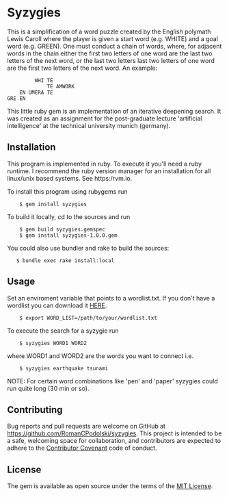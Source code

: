 # Syzygies
This is a simplification of a word puzzle created by the English polymath Lewis Caroll where the player is given a start word (e.g. WHITE) and a goal word (e.g. GREEN).
One must conduct a chain of words, where, for adjacent words in the chain either the first two letters of one word are the last two letters of the next word, or the last two letters last two letters of one word are the first two letters of the next word.
An example:
```
         WHI TE
             TE AMWORK
    EN UMERA TE
GRE EN 
```
This little ruby gem is an implementation of an iterative deepening search.
It was created as an assignment for the post-graduate lecture 'artificial intelligence' at the technical university munich (germany).

## Installation

This program is implemented in ruby.
To execute it you'll need a ruby runtime.
I recommend the ruby version manager for an installation for all linux/unix based systems.
See https:/rvm.io.

To install this program using rubygems run
```
    $ gem install syzygies
```
To build it locally, cd to the sources and run

```
    $ gem build syzygies.gemspec 
    $ gem install syzygies-1.0.0.gem 
```
You could also use bundler and rake to build the sources:
```
   $ bundle exec rake install:local
```

## Usage

Set an enviroment variable that points to a wordlist.txt.
If you don't have a wordlist you can download it [HERE](https://raw.githubusercontent.com/RomanCPodolski/syzygies/master/wordsEn.txt).
```
    $ export WORD_LIST=/path/to/your/wordlist.txt
```

To execute the search for a syzygie run 

```
    $ syzygies WORD1 WORD2
```
where WORD1 and WORD2 are the words you want to connect i.e.

```
    $ syzygies earthquake tsunami
```

NOTE: For certain word combinations like 'pen' and 'paper' syzygies could run quite long (30 min or so).

## Contributing

Bug reports and pull requests are welcome on GitHub at https://github.com/RomanCPodolski/syzygies.
This project is intended to be a safe, welcoming space for collaboration, and contributors are expected to adhere to the [Contributor Covenant](contributor-covenant.org) code of conduct.


## License

The gem is available as open source under the terms of the [MIT License](http://opensource.org/licenses/MIT).

